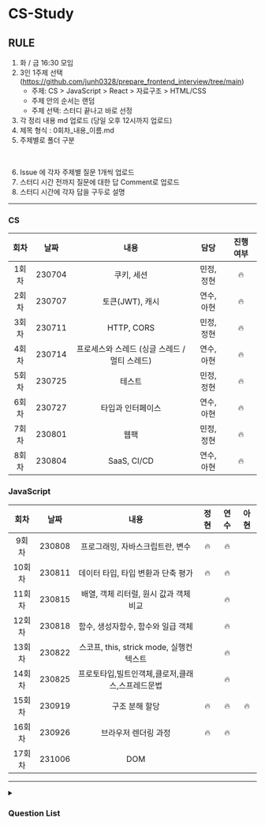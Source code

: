 # CS-Study

## RULE
1. 화 / 금 16:30 모임
2. 3인 1주제 선택 (https://github.com/junh0328/prepare_frontend_interview/tree/main)
   - 주제: CS > JavaScript > React > 자료구조 > HTML/CSS
   - 주제 안의 순서는 랜덤
   - 주제 선택: 스터디 끝나고 바로 선정
3. 각 정리 내용 md 업로드 (당일 오후 12시까지 업로드)
4. 제목 형식 : 0회차_내용_이름.md
5. 주제별로 폴더 구분

<br/>

6. Issue 에 각자 주제별 질문 1개씩 업로드
7. 스터디 시간 전까지 질문에 대한 답 Comment로 업로드
8. 스터디 시간에 각자 답을 구두로 설명

---
### CS
|  회차  |  날짜  |                     내용                      |       담당       | 진행 여부 |
| :----: | :----: | :-------------------------------------------: | :--------------: | :-------: |
| 1회차  | 230704 |                  쿠키, 세션                   |    민정, 정현    |     🔥     |
| 2회차  | 230707 |                토큰(JWT), 캐시                |    연수, 아현    |     🔥     |
| 3회차  | 230711 |                  HTTP, CORS                   |    민정, 정현    |     🔥     |
| 4회차  | 230714 | 프로세스와 스레드 (싱글 스레드 / 멀티 스레드) |    연수, 아현    |     🔥     |
| 5회차  | 230725 |                    테스트                     |    민정, 정현    |     🔥     |
| 6회차  | 230727 |               타입과 인터페이스               |    연수, 아현    |     🔥     |
| 7회차  | 230801 |                     웹팩                      |    민정, 정현    |     🔥     |
| 8회차  | 230804 |                  SaaS, CI/CD                  |    연수, 아현    |     🔥     |


### JavaScript
|  회차  |  날짜  |                     내용                     | 정현 | 연수 | 아현 |
| :----: | :----: | :------------------------------------------: | :--: | :--: | :--: |
| 9회차  | 230808 |       프로그래밍, 자바스크립트란, 변수       |   🔥   |  🔥   |      |
| 10회차 | 230811 |      데이터 타입, 타입 변환과 단축 평가      |  🔥   |  🔥   |      |
| 11회차 | 230815 |    배열, 객체 리터럴, 원시 값과 객체 비교    |      |   🔥   |      |
| 12회차 | 230818 |      함수, 생성자함수, 함수와 일급 객체      |      |   🔥   |      |
| 13회차 | 230822 |   스코프, this, strick mode, 실행컨텍스트    |      |   🔥   |      |
| 14회차 | 230825 | 프로토타입,빌트인객체,클로저,클래스,스프레드문법 |       |   🔥   |       |
| 15회차 | 230919 |              구조 분해 할당             |   🔥  |   🔥   |   🔥  |
| 16회차 | 230926 |            브라우저 렌더링 과정           |   🔥   |    🔥    |       |
| 17회차 | 231006 |            DOM                       |        |          |       |


---
<details>
  <summary>
     <h3>Question List</h3>
  </summary>

|    분류    |                             내용                             | 진행 여부 |
| :--------: | :----------------------------------------------------------: | :-------: |
|     CS     |                      프로세스와 스레드                       |     🔥     |
|            |                  싱글 스레드와 멀티 스레드                   |     🔥     |
|            |                             HTTP                             |     🔥     |
|            |                          쿠키 세션                           |     🔥     |
|            |                             CORS                             |     🔥     |
|            |                             SaaS                             |     🔥     |
|            |                       토큰(JWT), 캐시                        |     🔥     |
|            |                            CI/CD                             |     🔥     |
|            |                            테스트                            |     🔥     |
|            |                             웹팩                             |     🔥     |
|            |                      타입과 인터페이스                       |     🔥     |
| JavaScript |                          프로그래밍                          |           |
|            |                        자바스크립트란                        |           |
|            |                             변수                             |           |
|            |                         데이터 타입                          |           |
|            |                     타입변환과 단축 평가                     |           |
|            |                             배열                             |           |
|            |                         객체 리터럴                          |           |
|            |                     원시 값과 객체 비교                      |           |
|            |                             함수                             |           |
|            |                            스코프                            |           |
|            |                 생성자 함수에 의한 객체 생성                 |           |
|            |                       함수와 일급 객체                       |           |
|            |                          프로토타입                          |           |
|            |                         strict mode                          |           |
|            |                         빌트인 객체                          |           |
|            |                             this                             |           |
|            |                        실행 컨텍스트                         |           |
|            |                            클로저                            |           |
|            |                            클래스                            |           |
|            |                        스프레드 문법                         |           |
|            |                        구조 분해 할당                        |     🔥      |
|            |                     브라우저 렌더링 과정                     |      🔥     |
|            |                             DOM                              |           |
|            |                            이벤트                            |           |
|            |                            타이머                            |           |
|            |                      비동기 프로그래밍                       |           |
|            |                             Ajax                             |           |
|            |                           REST API                           |           |
|            |                           Promise                            |           |
|            |                   제너레이터와 async await                   |           |
|            |                             에러                             |           |
|            |                             모듈                             |           |
|   React    |               리액트란? 리액트를 사용하는 이유               |           |
|            |                         Virtual DOM                          |           |
|            |       React에서 함수 컴포넌트와 클래스 컴포넌트의 차이       |           |
|            | 리액트에서 함수형 컴포넌트라고 부르지 않고 함수 컴포넌트라고 부르는 이유 |           |
|            |                     props와 state의 차이                     |           |
|            |                             FLUX                             |           |
|            |                            리덕스                            |           |
|            |               React에서 state의 불변성 유지란?               |           |
|            | 리듀서 내부에서 불변성을 지키는 이유는? 전개 연산자의 단점을 해결할 수 있는 방법 |           |
|            |    리액트 사용시에 부수효과로 인해 생기는 문제점이 있다면    |           |
|            |               컴포넌트의 라이프 사이클 메서드                |           |
|            |                         Hooks의 종류                         |           |
|            |                    리액트의 성능개선 방법                    |           |
|  자료구조  |                         자료구조란?                          |           |
|            |                            리스트                            |           |
|            |                              큐                              |           |
|            |                             스택                             |           |
|            |                         Linked List                          |           |
|            |                         해쉬 테이블                          |           |
|            |                             트리                             |           |
|            |                              힙                              |           |
|            |                            그래프                            |           |
|    HTML    |                           DOCTYPE                            |           |
|            |                     웹 표준 및 웹 접근성                     |           |
|            |                           SVG란 ?                            |           |
|    CSS     |                           display                            |           |
|            |                           position                           |           |
|            |                            float                             |           |
|            |                         Fexbod, Grid                         |           |
|            |              이미지 태그를 스타일로 대체하는 법              |           |
|            |                      반응형 웹의 3요소                       |           |
|            |                    CSS Select의 작동 원리                    |           |
|            |                    반응형 웹과 적응형 웹                     |           |
|            |                        FX, EM (단위)                         |           |
|            |                      CSS 적용 우선순위                       |           |
|            |                          CSS-in-JS                           |           |
|            |                         CSS 전처리기                         |           |
|            |                   Padding과 Margin의 차이                    |           |

</details>
